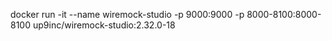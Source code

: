 docker run -it --name wiremock-studio -p 9000:9000 -p 8000-8100:8000-8100 up9inc/wiremock-studio:2.32.0-18
